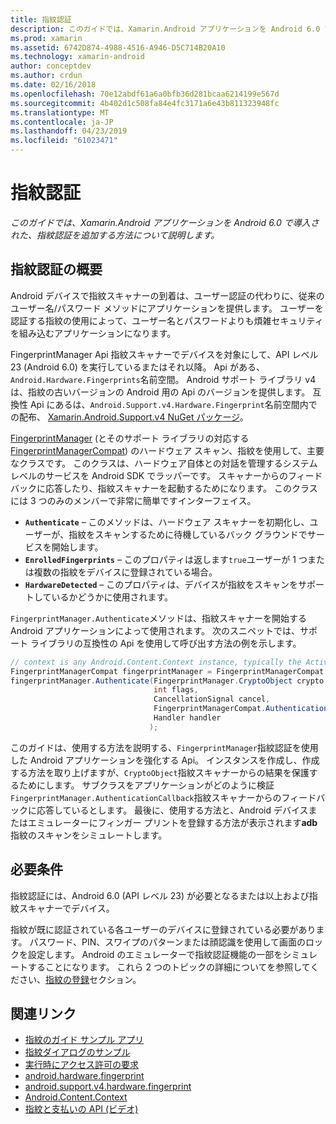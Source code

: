 ```yaml
---
title: 指紋認証
description: このガイドでは、Xamarin.Android アプリケーションを Android 6.0 で導入された、指紋認証を追加する方法について説明します。
ms.prod: xamarin
ms.assetid: 6742D874-4988-4516-A946-D5C714B20A10
ms.technology: xamarin-android
author: conceptdev
ms.author: crdun
ms.date: 02/16/2018
ms.openlocfilehash: 70e12abdf61a6a0bfb36d281bcaa6214199e567d
ms.sourcegitcommit: 4b402d1c508fa84e4fc3171a6e43b811323948fc
ms.translationtype: MT
ms.contentlocale: ja-JP
ms.lasthandoff: 04/23/2019
ms.locfileid: "61023471"
---
```

# <a name="fingerprint-authentication"></a>指紋認証

_このガイドでは、Xamarin.Android アプリケーションを Android 6.0 で導入された、指紋認証を追加する方法について説明します。_


## <a name="fingerprint-authentication-overview"></a>指紋認証の概要

Android デバイスで指紋スキャナーの到着は、ユーザー認証の代わりに、従来のユーザー名/パスワード メソッドにアプリケーションを提供します。 ユーザーを認証する指紋の使用によって、ユーザー名とパスワードよりも煩雑セキュリティを組み込むアプリケーションになります。

FingerprintManager Api 指紋スキャナーでデバイスを対象にして、API レベル 23 (Android 6.0) を実行しているまたはそれ以降。 Api がある、`Android.Hardware.Fingerprints`名前空間。 Android サポート ライブラリ v4 は、指紋の古いバージョンの Android 用の Api のバージョンを提供します。 互換性 Api にあるは、`Android.Support.v4.Hardware.Fingerprint`名前空間内での配布、 [Xamarin.Android.Support.v4 NuGet パッケージ](https://www.nuget.org/packages/Xamarin.Android.Support.v4/)。

[FingerprintManager](https://developer.android.com/reference/android/hardware/fingerprint/FingerprintManager.html) (とそのサポート ライブラリの対応する[FingerprintManagerCompat](https://developer.android.com/reference/android/support/v4/hardware/fingerprint/FingerprintManagerCompat.html)) のハードウェア スキャン、指紋を使用して、主要なクラスです。 このクラスは、ハードウェア自体との対話を管理するシステム レベルのサービスを Android SDK でラッパーです。 スキャナーからのフィードバックに応答したり、指紋スキャナーを起動するためになります。 このクラスには 3 つのみのメンバーで非常に簡単ですインターフェイス。

* **`Authenticate`** &ndash; このメソッドは、ハードウェア スキャナーを初期化し、ユーザーが、指紋をスキャンするために待機しているバック グラウンドでサービスを開始します。
* **`EnrolledFingerprints`** &ndash; このプロパティは返します`true`ユーザーが 1 つまたは複数の指紋をデバイスに登録されている場合。
* **`HardwareDetected`** &ndash; このプロパティは、デバイスが指紋をスキャンをサポートしているかどうかに使用されます。

`FingerprintManager.Authenticate`メソッドは、指紋スキャナーを開始する Android アプリケーションによって使用されます。 次のスニペットでは、サポート ライブラリの互換性の Api を使用して呼び出す方法の例を示します。

```csharp
// context is any Android.Content.Context instance, typically the Activity 
FingerprintManagerCompat fingerprintManager = FingerprintManagerCompat.From(context);
fingerprintManager.Authenticate(FingerprintManager.CryptoObject crypto,
                                int flags,
                                CancellationSignal cancel,
                                FingerprintManagerCompat.AuthenticationCallback callback,
                                Handler handler
                               );
```

このガイドは、使用する方法を説明する、`FingerprintManager`指紋認証を使用した Android アプリケーションを強化する Api。 インスタンスを作成し、作成する方法を取り上げますが、`CryptoObject`指紋スキャナーからの結果を保護するためにします。 サブクラスをアプリケーションがどのように検証`FingerprintManager.AuthenticationCallback`指紋スキャナーからのフィードバックに応答しているとします。 最後に、使用する方法と、Android デバイスまたはエミュレーターにフィンガー プリントを登録する方法が表示されます**adb**指紋のスキャンをシミュレートします。

## <a name="requirements"></a>必要条件

指紋認証には、Android 6.0 (API レベル 23) が必要となるまたは以上および指紋スキャナーでデバイス。 

指紋が既に認証されている各ユーザーのデバイスに登録されている必要があります。 パスワード、PIN、スワイプのパターンまたは顔認識を使用して画面のロックを設定します。 Android のエミュレーターで指紋認証機能の一部をシミュレートすることになります。  これら 2 つのトピックの詳細についてを参照してください、[指紋の登録](enrolling-fingerprint.md)セクション。 






## <a name="related-links"></a>関連リンク

- [指紋のガイド サンプル アプリ](https://developer.xamarin.com/samples/monodroid/FingerprintGuide/)
- [指紋ダイアログのサンプル](https://developer.xamarin.com/samples/monodroid/android-m/FingerprintDialog/)
- [実行時にアクセス許可の要求](https://developer.android.com/training/permissions/requesting.html)
- [android.hardware.fingerprint](https://developer.android.com/reference/android/hardware/fingerprint/package-summary.html)
- [android.support.v4.hardware.fingerprint](https://developer.android.com/reference/android/support/v4/hardware/fingerprint/package-summary.html)
- [Android.Content.Context](https://developer.xamarin.com/api/type/Android.Content.Context/)
- [指紋と支払いの API (ビデオ)](https://youtu.be/VOn7VrTRlA4)
